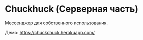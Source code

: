 # Chuckhuck (Серверная часть)

Мессенджер для собственного использования.

Демо: https://chuckchuck.herokuapp.com/
